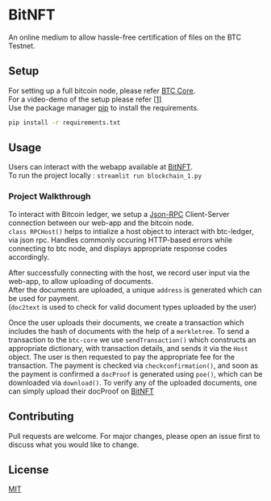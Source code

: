 # BitNFT

An online medium to allow hassle-free certification of files on the BTC Testnet.

## Setup

For setting up a full bitcoin node, please refer [BTC Core](https://bit.ly/3hg2TMy).  
For a video-demo of the setup please refer [[1]](https://drive.google.com/file/d/1FJwqIkqRVJ71aikOYbtEe5acMh3zFg4_/view?usp=sharing)  
Use the package manager [pip](https://pip.pypa.io/en/stable/) to install the requirements.
```bash
pip install -r requirements.txt 
```

## Usage
Users can interact with the webapp available at [BitNFT](http://206.189.131.95:8501/).   
To run the project locally : ```streamlit run blockchain_1.py```

### Project Walkthrough

To interact with Bitcoin ledger, we setup a [Json-RPC](https://developer.bitcoin.org/reference/rpc/) Client-Server connection between our web-app and the bitcoin node.  
```class RPCHost()``` helps to intialize a host object to interact with btc-ledger, via json rpc. Handles commonly occuring HTTP-based errors while connecting to btc node, and displays appropriate response codes accordingly.

After successfully connecting with the host, we record user input via the web-app, to allow uploading of documents.  
     After the documents are uploaded, a unique ```address``` is generated which can be used for payment.  
(```doc2text``` is used to check for valid document types uploaded by the user)
  
Once the user uploads their documents, 
we create a transaction which includes the hash of documents with the help of a ```merkletree```. To send a transaction to the ```btc-core``` we use ```sendTransaction()``` which constructs an appropriate dictionary, with transaction details, and sends it via the ```Host``` object. The user is then requested to pay the appropriate fee for the transaction. The payment is checked via ```checkconfirmation()```, and soon as the payment is confirmed a  ```docProof``` is generated using ```poe()```, which can be downloaded via ```download()```. 
  To verify any of the uploaded documents, one can  simply upload their docProof on [BitNFT](http://206.189.131.95:8501/) 
## Contributing
Pull requests are welcome. For major changes, please open an issue first to discuss what you would like to change.

## License
[MIT](https://choosealicense.com/licenses/mit/)
